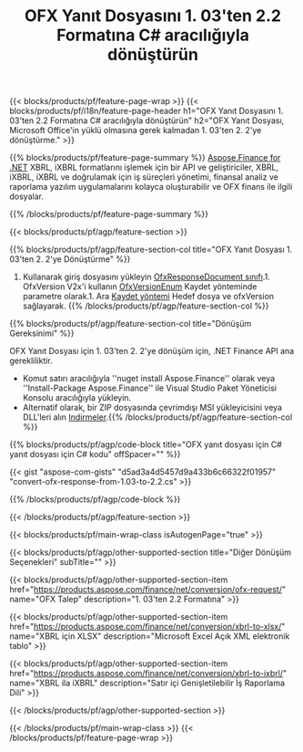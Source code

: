 ﻿---
title: OFX Yanıt Dosyasını 1. 03'ten 2.2 Formatına C# aracılığıyla dönüştürün
description: OFX istek dosyası için örnek kod 1.03 ila 2.2 C# dönüşüm. .NET tabanlı uygulamalarda toplu OFX istek dönüşümü için API örnek kodu kullanın. 
url: /tr/net/conversion/ofx-response/
family: finance
platformtag: net
feature: conversion
informat: OFX Response 1.03
outformat: OFX Response 2.2
otherformats: OFX Response
---
{{< blocks/products/pf/feature-page-wrap >}}
{{< blocks/products/pf/i18n/feature-page-header h1="OFX Yanıt Dosyasını 1. 03\'ten 2.2 Formatına C# aracılığıyla dönüştürün" h2="OFX Yanıt Dosyası, Microsoft Office\'in yüklü olmasına gerek kalmadan 1. 03\'ten 2. 2\'ye dönüştürme." >}}

{{% blocks/products/pf/feature-page-summary %}}
[Aspose.Finance for .NET](https://products.aspose.com/finance/net/) XBRL, iXBRL formatlarını işlemek için bir API ve geliştiriciler, XBRL, iXBRL, iXBRL ve doğrulamak için iş süreçleri yönetimi, finansal analiz ve raporlama yazılım uygulamalarını kolayca oluşturabilir ve OFX finans ile ilgili dosyalar. 

{{% /blocks/products/pf/feature-page-summary %}}

{{< blocks/products/pf/agp/feature-section >}}

{{% blocks/products/pf/agp/feature-section-col title="OFX Yanıt Dosyası 1. 03\'ten 2. 2\'ye Dönüştürme" %}}
1. Kullanarak giriş dosyasını yükleyin [OfxResponseDocument sınıfı](https://apireference.aspose.com/finance/net/aspose.finance.ofx/ofxresponsedocument).1. OfxVersion V2x'i kullanın [OfxVersionEnum](https://apireference.aspose.com/finance/net/aspose.finance.ofx/ofxversionenum) Kaydet yönteminde parametre olarak.1. Ara [Kaydet yöntemi](https://apireference.aspose.com/finance/net/aspose.finance.ofx/ofxresponsedocument/methods/save) Hedef dosya ve ofxVersion sağlayarak.
{{% /blocks/products/pf/agp/feature-section-col %}}

{{% blocks/products/pf/agp/feature-section-col title="Dönüşüm Gereksinimi" %}}

OFX Yanıt Dosyası için 1. 03'ten 2. 2'ye dönüşüm için, .NET Finance API ana gerekliliktir.
- Komut satırı aracılığıyla ''nuget install Aspose.Finance'' olarak veya ''Install-Package Aspose.Finance'' ile Visual Studio Paket Yöneticisi Konsolu aracılığıyla yükleyin.
- Alternatif olarak, bir ZIP dosyasında çevrimdışı MSI yükleyicisini veya DLL'leri alın [Indirmeler](https://downloads.aspose.com/finance/net).{{% /blocks/products/pf/agp/feature-section-col %}}

{{% blocks/products/pf/agp/code-block title="OFX yanıt dosyası için C# yanıt dosyası için C# kodu" offSpacer="" %}}

{{< gist "aspose-com-gists" "d5ad3a4d5457d9a433b6c66322f01957" "convert-ofx-response-from-1.03-to-2.2.cs" >}}

{{% /blocks/products/pf/agp/code-block %}}

{{< /blocks/products/pf/agp/feature-section >}}

{{< blocks/products/pf/main-wrap-class isAutogenPage="true" >}}

{{< blocks/products/pf/agp/other-supported-section title="Diğer Dönüşüm Seçenekleri" subTitle="" >}}

{{< blocks/products/pf/agp/other-supported-section-item href="https://products.aspose.com/finance/net/conversion/ofx-request/" name="OFX Talep" description="1. 03\'ten 2.2 Formatına" >}}

{{< blocks/products/pf/agp/other-supported-section-item href="https://products.aspose.com/finance/net/conversion/xbrl-to-xlsx/" name="XBRL için XLSX" description="Microsoft Excel Açık XML elektronik tablo" >}}

{{< blocks/products/pf/agp/other-supported-section-item href="https://products.aspose.com/finance/net/conversion/xbrl-to-ixbrl/" name="XBRL ila iXBRL" description="Satır içi Genişletilebilir İş Raporlama Dili" >}}

{{< /blocks/products/pf/agp/other-supported-section >}}

{{< /blocks/products/pf/main-wrap-class >}}
{{< /blocks/products/pf/feature-page-wrap >}}